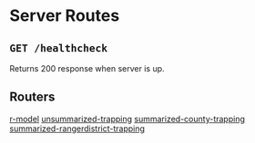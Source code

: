 # Server Routes

## `GET /healthcheck`

Returns 200 response when server is up.

## Routers
[r-model](./r-model.md)
[unsummarized-trapping](./unsummarized-trapping.md)
[summarized-county-trapping](./summarized-county-trapping.md)
[summarized-rangerdistrict-trapping](./summarized-rangerdistrict-trapping.md)
